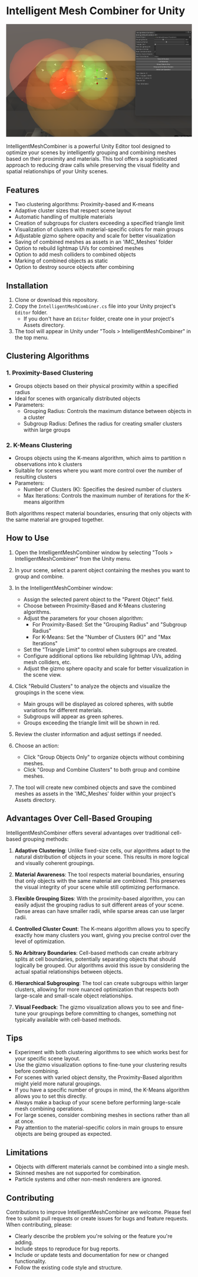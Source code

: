 # Intelligent Mesh Combiner for Unity

![IntelligentMeshCombiner](imc.png)

IntelligentMeshCombiner is a powerful Unity Editor tool designed to optimize your scenes by intelligently grouping and combining meshes based on their proximity and materials. This tool offers a sophisticated approach to reducing draw calls while preserving the visual fidelity and spatial relationships of your Unity scenes.

## Features

- Two clustering algorithms: Proximity-based and K-means
- Adaptive cluster sizes that respect scene layout
- Automatic handling of multiple materials
- Creation of subgroups for clusters exceeding a specified triangle limit
- Visualization of clusters with material-specific colors for main groups
- Adjustable gizmo sphere opacity and scale for better visualization
- Saving of combined meshes as assets in an 'IMC_Meshes' folder
- Option to rebuild lightmap UVs for combined meshes
- Option to add mesh colliders to combined objects
- Marking of combined objects as static
- Option to destroy source objects after combining

## Installation

1. Clone or download this repository.
2. Copy the `IntelligentMeshCombiner.cs` file into your Unity project's `Editor` folder.
   - If you don't have an `Editor` folder, create one in your project's Assets directory.
3. The tool will appear in Unity under "Tools > IntelligentMeshCombiner" in the top menu.

## Clustering Algorithms

### 1. Proximity-Based Clustering

- Groups objects based on their physical proximity within a specified radius
- Ideal for scenes with organically distributed objects
- Parameters:
  - Grouping Radius: Controls the maximum distance between objects in a cluster
  - Subgroup Radius: Defines the radius for creating smaller clusters within large groups

### 2. K-Means Clustering

- Groups objects using the K-means algorithm, which aims to partition n observations into k clusters
- Suitable for scenes where you want more control over the number of resulting clusters
- Parameters:
  - Number of Clusters (K): Specifies the desired number of clusters
  - Max Iterations: Controls the maximum number of iterations for the K-means algorithm

Both algorithms respect material boundaries, ensuring that only objects with the same material are grouped together.

## How to Use

1. Open the IntelligentMeshCombiner window by selecting "Tools > IntelligentMeshCombiner" from the Unity menu.

2. In your scene, select a parent object containing the meshes you want to group and combine.

3. In the IntelligentMeshCombiner window:
   - Assign the selected parent object to the "Parent Object" field.
   - Choose between Proximity-Based and K-Means clustering algorithms.
   - Adjust the parameters for your chosen algorithm:
     - For Proximity-Based: Set the "Grouping Radius" and "Subgroup Radius"
     - For K-Means: Set the "Number of Clusters (K)" and "Max Iterations"
   - Set the "Triangle Limit" to control when subgroups are created.
   - Configure additional options like rebuilding lightmap UVs, adding mesh colliders, etc.
   - Adjust the gizmo sphere opacity and scale for better visualization in the scene view.

4. Click "Rebuild Clusters" to analyze the objects and visualize the groupings in the scene view.
   - Main groups will be displayed as colored spheres, with subtle variations for different materials.
   - Subgroups will appear as green spheres.
   - Groups exceeding the triangle limit will be shown in red.

5. Review the cluster information and adjust settings if needed.

6. Choose an action:
   - Click "Group Objects Only" to organize objects without combining meshes.
   - Click "Group and Combine Clusters" to both group and combine meshes.

7. The tool will create new combined objects and save the combined meshes as assets in the 'IMC_Meshes' folder within your project's Assets directory.

## Advantages Over Cell-Based Grouping

IntelligentMeshCombiner offers several advantages over traditional cell-based grouping methods:

1. **Adaptive Clustering**: Unlike fixed-size cells, our algorithms adapt to the natural distribution of objects in your scene. This results in more logical and visually coherent groupings.

2. **Material Awareness**: The tool respects material boundaries, ensuring that only objects with the same material are combined. This preserves the visual integrity of your scene while still optimizing performance.

3. **Flexible Grouping Sizes**: With the proximity-based algorithm, you can easily adjust the grouping radius to suit different areas of your scene. Dense areas can have smaller radii, while sparse areas can use larger radii.

4. **Controlled Cluster Count**: The K-means algorithm allows you to specify exactly how many clusters you want, giving you precise control over the level of optimization.

5. **No Arbitrary Boundaries**: Cell-based methods can create arbitrary splits at cell boundaries, potentially separating objects that should logically be grouped. Our algorithms avoid this issue by considering the actual spatial relationships between objects.

6. **Hierarchical Subgrouping**: The tool can create subgroups within larger clusters, allowing for more nuanced optimization that respects both large-scale and small-scale object relationships.

7. **Visual Feedback**: The gizmo visualization allows you to see and fine-tune your groupings before committing to changes, something not typically available with cell-based methods.

## Tips

- Experiment with both clustering algorithms to see which works best for your specific scene layout.
- Use the gizmo visualization options to fine-tune your clustering results before combining.
- For scenes with varied object density, the Proximity-Based algorithm might yield more natural groupings.
- If you have a specific number of groups in mind, the K-Means algorithm allows you to set this directly.
- Always make a backup of your scene before performing large-scale mesh combining operations.
- For large scenes, consider combining meshes in sections rather than all at once.
- Pay attention to the material-specific colors in main groups to ensure objects are being grouped as expected.

## Limitations

- Objects with different materials cannot be combined into a single mesh.
- Skinned meshes are not supported for combination.
- Particle systems and other non-mesh renderers are ignored.

## Contributing

Contributions to improve IntelligentMeshCombiner are welcome. Please feel free to submit pull requests or create issues for bugs and feature requests. When contributing, please:

- Clearly describe the problem you're solving or the feature you're adding.
- Include steps to reproduce for bug reports.
- Include or update tests and documentation for new or changed functionality.
- Follow the existing code style and structure.





